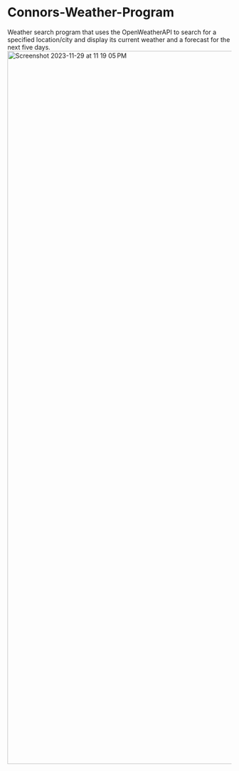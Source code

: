 # Connors-Weather-Program
Weather search program that uses the OpenWeatherAPI to search for a specified location/city and display its current weather and a forecast for the next five days.
<img width="1604" alt="Screenshot 2023-11-29 at 11 19 05 PM" src="https://github.com/ConnorJ75/Connors-Weather-Program/assets/147671020/c59fe971-72ed-4018-aacb-7040d5560e2a">
